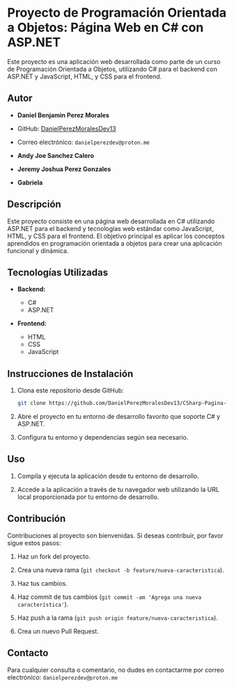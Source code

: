 <!-- Autor: Daniel Benjamin Perez Morales -->
<!-- GitHub: https://github.com/DanielPerezMoralesDev13 -->
<!-- Correo electrónico: danielperezdev@proton.me  -->

# Proyecto de Programación Orientada a Objetos: Página Web en C# con ASP.NET

Este proyecto es una aplicación web desarrollada como parte de un curso de Programación Orientada a Objetos, utilizando C# para el backend con ASP.NET y JavaScript, HTML, y CSS para el frontend.

## Autor

- **Daniel Benjamin Perez Morales**
- GitHub: [DanielPerezMoralesDev13](https://github.com/DanielPerezMoralesDev13)
- Correo electrónico: `danielperezdev@proton.me`

- **Andy Joe Sanchez Calero**
- **Jeremy Joshua Perez Gonzales**
- **Gabriela**

## Descripción

Este proyecto consiste en una página web desarrollada en C# utilizando ASP.NET para el backend y tecnologías web estándar como JavaScript, HTML, y CSS para el frontend. El objetivo principal es aplicar los conceptos aprendidos en programación orientada a objetos para crear una aplicación funcional y dinámica.

## Tecnologías Utilizadas

- **Backend:**
  - C#
  - ASP.NET

- **Frontend:**
  - HTML
  - CSS
  - JavaScript

## Instrucciones de Instalación

1. Clona este repositorio desde GitHub:

   ```bash
   git clone https://github.com/DanielPerezMoralesDev13/CSharp-Pagina-Web
   ```

2. Abre el proyecto en tu entorno de desarrollo favorito que soporte C# y ASP.NET.

3. Configura tu entorno y dependencias según sea necesario.

## Uso

1. Compila y ejecuta la aplicación desde tu entorno de desarrollo.

2. Accede a la aplicación a través de tu navegador web utilizando la URL local proporcionada por tu entorno de desarrollo.

## Contribución

Contribuciones al proyecto son bienvenidas. Si deseas contribuir, por favor sigue estos pasos:

1. Haz un fork del proyecto.

2. Crea una nueva rama (`git checkout -b feature/nueva-caracteristica`).

3. Haz tus cambios.

4. Haz commit de tus cambios (`git commit -am 'Agrega una nueva característica'`).

5. Haz push a la rama (`git push origin feature/nueva-caracteristica`).

6. Crea un nuevo Pull Request.

## Contacto

Para cualquier consulta o comentario, no dudes en contactarme por correo electrónico: `danielperezdev@proton.me`
